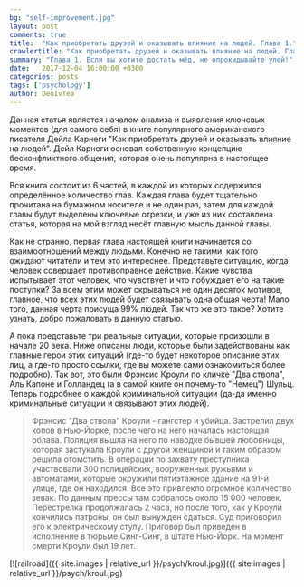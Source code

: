 ```yaml
---
bg: "self-improvement.jpg"
layout: post
comments: true
title:  "Как приобретать друзей и оказывать влияние на людей. Глава 1."
crawlertitle: "Как приобретать друзей и оказывать влияние на людей. Глава 1."
summary: "Глава 1. Если вы хотите достать мёд, не опрокидывайте улей!"
date:   2017-12-04 16:00:00 +0300
categories: posts
tags: ['psychology']
author: DenIvTea
---
```


Данная статья является началом анализа и выявления ключевых моментов (для самого себя) в книге популярного американского писателя Дейла Карнеги "Как приобретать друзей и оказывать влияние на людей". Дейл Карнеги основал собственную концепцию бесконфликтного общения, которая очень популярна в настоящее время.  

Вся книга состоит из 6 частей, в каждой из которых содержится определённое количество глав. Каждая глава будет тщательно прочитана на бумажном носителе и не один раз, затем для каждой главы будут выделены ключевые отрезки, и уже из них составлена статья, которая на мой взгляд несёт главную мысль данной главы. 

Как не странно, первая глава настоящей книги начинается со взаимоотношений между людьми. Конечно не такими, как того ожидают читатели и тем это интереснее. Представьте ситуацию, когда человек совершает противоправное действие. Какие чувства испытывает этот человек, что чувствует и что побуждает его на такие поступки? За всем этим может скрываться не один десяток мотивов, главное, что всех этих людей будет связывать одна общая черта! Мало того, данная черта присуща 99% людей. Так что же это такое? Хотите узнать, добро пожаловать в данную статью.

А пока представьте три реальные ситуации, которые произошли в начале 20 века. Ниже описаны люди, которые были задействованы как главные герои этих ситуаций (где-то будет некоторое описание этих лиц, а где-то просто ссылки, где вы можете сами ознакомиться более подробно). Так вот, это были Фрэнсис Кроули по кличке "Два ствола", Аль Капоне и Голландец (а в самой книге он почему-то "Немец") Шульц. Теперь подробнее о каждой криминальной ситуации (да-да именно криминальные ситуации и связывают этих людей). 


<blockquote>Фрэнсис "Два ствола" Кроули - гангстер и убийца. Застрелил двух копов в Нью-Йорке, после чего на него началась настоящая облава. Полиция вышла на него по наводке бывшей любовницы, которая застукала Кроули с другой женщиной и таким образом решила отомстить. В операции по захвату преступника участвовали 300 полицейских, вооруженных ружьями и автоматами, которые окружили пятиэтажное здание на 91-й улице, где он находился. Все это привлекло огромное количество зевак. По данным прессы там собралось около 15 000 человек. Перестрелка продолжалась 2 часа, но после того, как у Кроули кончились патроны, он был вынужден сдаться. Суд приговорил его к электрическому стулу. Приговор был приведен в исполнение в тюрьме Синг-Синг, в штате Нью-Йорк. На момент смерти Кроули был 19 лет.</blockquote>

[![railroad]({{ site.images | relative_url }}/psych/kroul.jpg)]({{ site.images | relative_url }}/psych/kroul.jpg) 
